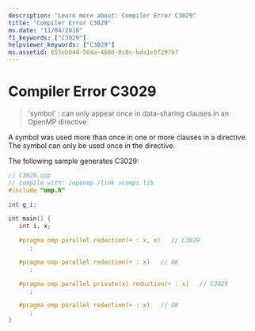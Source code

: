 ```yaml
---
description: "Learn more about: Compiler Error C3029"
title: "Compiler Error C3029"
ms.date: "11/04/2016"
f1_keywords: ["C3029"]
helpviewer_keywords: ["C3029"]
ms.assetid: 655eb04d-504a-468d-8c0c-bda1e5f297b7
---
```

# Compiler Error C3029

> 'symbol' : can only appear once in data-sharing clauses in an OpenMP directive

A symbol was used more than once in one or more clauses in a directive. The symbol can only be used once in the directive.

The following sample generates C3029:

```cpp
// C3029.cpp
// compile with: /openmp /link vcomps.lib
#include "omp.h"

int g_i;

int main() {
   int i, x;

   #pragma omp parallel reduction(+ : x, x)   // C3029
      ;

   #pragma omp parallel reduction(+ : x)   // OK
      ;

   #pragma omp parallel private(x) reduction(+ : x)   // C3029
      ;

   #pragma omp parallel reduction(+ : x)   // OK
      ;
}
```
